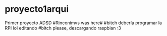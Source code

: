 # proyecto1arqui
Primer proyecto ADSD 
#Rinconimvs was here#
#bitch debería programar la RPI
lol editando
#bitch please, descargando raspbian :3
